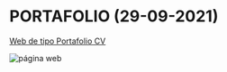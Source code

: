 # PORTAFOLIO (29-09-2021)

[Web de tipo Portafolio CV](https://robermejia.github.io/portafolio/)
  
![página web](https://i.ibb.co/Lpyd5Yc/seo.png)
